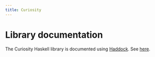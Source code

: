 ```yaml
---
title: Curiosity
---
```


# Library documentation

The Curiosity Haskell library is documented using
[Haddock](https://haskell-haddock.readthedocs.io/en/latest/). See
[here](/haddock/).
